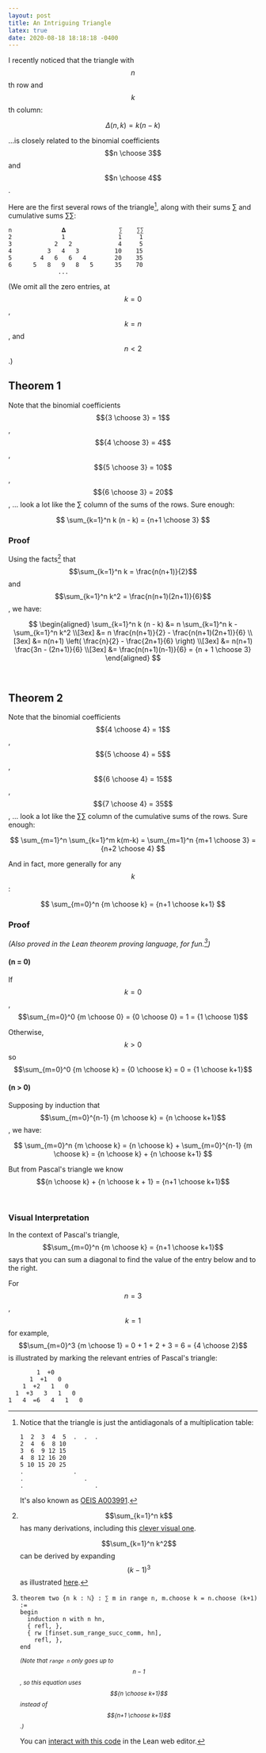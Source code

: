 ```yaml
---
layout: post
title: An Intriguing Triangle
latex: true
date: 2020-08-18 18:18:18 -0400
---
```


I recently noticed that the triangle with $$n$$th row and $$k$$th column:

$$
\Delta(n, k) = k (n - k)
$$

…is closely related to the binomial coefficients $$n \choose 3$$ and $$n \choose 4$$.

Here are the first several rows of the triangle[^more], along with their sums ∑ and cumulative sums ∑∑:

[^more]:
    Notice that the triangle is just the antidiagonals of a multiplication table:

    ```
    1  2  3  4  5  .  .  .
    2  4  6  8 10
    3  6  9 12 15
    4  8 12 16 20
    5 10 15 20 25
    .              .
    .                 .
    .                    .
    ```

    It's also known as [OEIS A003991](https://oeis.org/A003991).


```
n              𝚫               ∑    ∑∑
2              1               1     1
3            2   2             4     5
4          3   4   3          10    15
5        4   6   6   4        20    35
6      5   8   9   8   5      35    70
              ...
```

(We omit all the zero entries, at $$k=0$$, $$k=n$$, and $$n<2$$.)


## Theorem 1

Note that the binomial coefficients $${3 \choose 3} = 1$$, $${4 \choose 3} = 4$$, $${5 \choose 3} = 10$$, $${6 \choose 3} = 20$$, … look a lot like the ∑ column of the sums of the rows. Sure enough:

$$
\sum_{k=1}^n k (n - k) = {n+1 \choose 3}
$$

### Proof

Using the facts[^sums] that $$\sum_{k=1}^n k = \frac{n(n+1)}{2}$$ and $$\sum_{k=1}^n k^2 = \frac{n(n+1)(2n+1)}{6}$$, we have:

[^sums]:
    $$\sum_{k=1}^n k$$ has many derivations, including this [clever visual one](https://jeremykun.com/2011/10/02/n-choose-2/).

    $$\sum_{k=1}^n k^2$$ can be derived by expanding $$(k-1)^3$$ as illustrated [here](https://brilliant.org/wiki/sum-of-n-n2-or-n3/#sum-of-the-squares-of-the-first-n-positive-integers).

$$
\begin{aligned}
\sum_{k=1}^n k (n - k)
&= n \sum_{k=1}^n k - \sum_{k=1}^n k^2 \\[3ex]
&= n \frac{n(n+1)}{2} - \frac{n(n+1)(2n+1)}{6} \\[3ex]
&= n(n+1) \left( \frac{n}{2} - \frac{2n+1}{6} \right) \\[3ex]
&= n(n+1) \frac{3n - (2n+1)}{6} \\[3ex]
&= \frac{n(n+1)(n-1)}{6} = {n + 1 \choose 3}
\end{aligned}
$$

$$
\tag*{$\blacksquare$}
$$

<br/>


## Theorem 2

Note that the binomial coefficients $${4 \choose 4} = 1$$, $${5 \choose 4} = 5$$, $${6 \choose 4} = 15$$, $${7 \choose 4} = 35$$, … look a lot like the ∑∑ column of the cumulative sums of the rows. Sure enough:

$$
\sum_{m=1}^n \sum_{k=1}^m k(m-k) = \sum_{m=1}^n {m+1 \choose 3} = {n+2 \choose 4}
$$

And in fact, more generally for any $$k$$:

$$
\sum_{m=0}^n {m \choose k} = {n+1 \choose k+1}
$$

### Proof

*(Also proved in the Lean theorem proving language, for fun.[^lean2])*

[^lean2]:
    ```
    theorem two {n k : ℕ} : ∑ m in range n, m.choose k = n.choose (k+1) :=
    begin
      induction n with n hn,
      { refl, },
      { rw [finset.sum_range_succ_comm, hn],
        refl, },
    end
    ```
    <small>*(Note that `range n` only goes up to $$n-1$$, so this equation uses $${n \choose k+1}$$ instead of $${n+1 \choose k+1}$$.)*</small>

    You can [interact with this code](https://leanprover-community.github.io/lean-web-editor/#code=import%20algebra.big_operators.basic%0A%0Aopen_locale%20big_operators%0Aopen%20finset%20%28range%29%0A%0Atheorem%20two%20%7Bn%20k%20%3A%20%E2%84%95%7D%20%3A%20%E2%88%91%20m%20in%20range%20n%2C%20m.choose%20k%20%3D%20n.choose%20%28k%2B1%29%20%3A%3D%0Abegin%0A%20%20induction%20n%20with%20n%20hn%2C%0A%20%20%7B%20refl%2C%20%7D%2C%0A%20%20%7B%20rw%20%5Bfinset.sum_range_succ_comm%2C%20hn%5D%2C%0A%20%20%20%20refl%2C%20%7D%2C%0Aend%0A) in the Lean web editor.

#### (n = 0)

If $$k=0$$, $$\sum_{m=0}^0 {m \choose 0} = {0 \choose 0} = 1 = {1 \choose 1}$$

Otherwise, $$k>0$$ so $$\sum_{m=0}^0 {m \choose k} = {0 \choose k} = 0 = {1 \choose k+1}$$

#### (n > 0)

Supposing by induction that $$\sum_{m=0}^{n-1} {m \choose k} = {n \choose k+1}$$, we have:

$$
\sum_{m=0}^n {m \choose k} = {n \choose k} + \sum_{m=0}^{n-1} {m \choose k} = {n \choose k} + {n \choose k+1}
$$

But from Pascal's triangle we know $${n \choose k} + {n \choose k + 1} = {n+1 \choose k+1}$$

$$
\tag*{$\blacksquare$}
$$

<br/>

### Visual Interpretation

In the context of Pascal's triangle, $$\sum_{m=0}^n {m \choose k} = {n+1 \choose k+1}$$ says that you can sum a diagonal to find the value of the entry below and to the right.

For $$n=3$$, $$k=1$$ for example, $$\sum_{m=0}^3 {m \choose 1} = 0 + 1 + 2 + 3 = 6 = {4 \choose 2}$$ is illustrated by marking the relevant entries of Pascal's triangle:

```
        1  +0
      1  +1   0
    1  +2   1   0
  1  +3   3   1   0
1   4  =6   4   1   0
```
